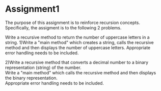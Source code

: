 # Assignment1
The purpose of this assignment is to reinforce recursion concepts.  Specifically, the assigment is to the following 2 problems.

Write a recursive method to return the number of uppercase letters in a string. 
1)Write a "main method" which creates a string, calls the recursive method and then displays the number of uppercase letters. Appropriate error handling needs to be included.

2)Write a recursive method that converts a decimal number to a binary representation (string) of the number.  
Write a "main method" which calls the recursive method and then displays the binary representation.  
Appropriate error handling needs to be included.
